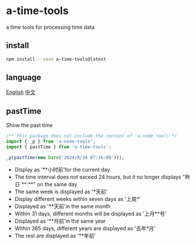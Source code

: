 # a-time-tools

a time tools for processing time data

## install

```sh
npm install --save a-time-tools@latest
```

## language

[English](https://github.com/lmssee/time-tools/blob/main/README.md) [中文](https://github.com/lmssee/time-tools/blob/main/自述文件.md)

## pastTime

Show the past time

```ts
/** This package does not include the content of 'a-node tools'*/
import { _p } from 'a-node-tools';
import { pastTime } from 'a-time-tools';

_p(pastTime(new Date('2024/8/30 07:16:00')));
```

- Display as '\*\*小时前'for the current day
- The time interval does not exceed 24 hours, but it no longer displays "昨日 \*\*:\*\*" on the same day
- The same week is displayed as '\*天前'
- Display different weeks within seven days as '上周\*'
- Displayed as '\*\*天前'in the same month
- Within 31 days, different months will be displayed as '上月\*\*号'
- Displayed as '\*\*月前'in the same year
- Within 365 days, different years are displayed as '去年\*月'
- The rest are displayed as '\*\*年前'
